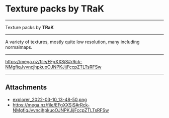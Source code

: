 # Texture packs by TRaK

---

Texture packs by **TRaK**

---

A variety of textures, mostly quite low resolution, many including normalmaps.

---

https://mega.nz/file/EFgXXSjS#rRck-NMgfiqJvvncjhpkuoOJNPKJijFccpZTLTsRFSw

---

## Attachments

- [explorer_2022-03-10_13-48-50.png](https://trello.com/1/cards/6229f3f455aab6526cd43435/attachments/6229f3f88805f613d061b830/download/explorer_2022-03-10_13-48-50.png)
- https://mega.nz/file/EFgXXSjS#rRck-NMgfiqJvvncjhpkuoOJNPKJijFccpZTLTsRFSw
